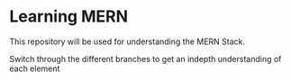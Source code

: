 # Learning MERN

This repository will be used for understanding the MERN Stack.

Switch through the different branches to get an indepth understanding of each element
